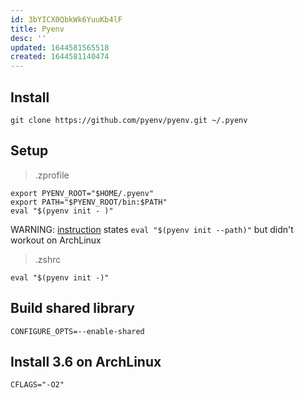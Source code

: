 ```yaml
---
id: 3bYICX0QbkWk6YuuKb4lF
title: Pyenv
desc: ''
updated: 1644581565518
created: 1644581140474
---
```


## Install

```
git clone https://github.com/pyenv/pyenv.git ~/.pyenv
```

## Setup
> .zprofile

```
export PYENV_ROOT="$HOME/.pyenv"
export PATH="$PYENV_ROOT/bin:$PATH"
eval "$(pyenv init - )"
```

WARNING: [instruction](https://github.com/pyenv/pyenv) states `eval "$(pyenv init --path)"` but didn't workout on ArchLinux

> .zshrc

```
eval "$(pyenv init -)"
```

## Build shared library
```
CONFIGURE_OPTS=--enable-shared
```

## Install 3.6 on ArchLinux

```
CFLAGS="-O2"
```
